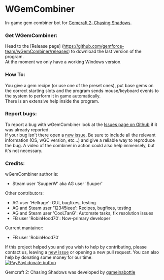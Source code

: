WGemCombiner
========

In-game gem combiner bot for [Gemcraft 2: Chasing Shadows](http://gameinabottle.com/).


### Get WGemCombiner:

Head to the [Release page] (https://github.com/gemforce-team/wGemCombiner/releases) to download the last version of the program.  
At the moment we only have a working Windows version.


### How To:

You give a gem recipe (or use one of the preset ones), put base gems on the correct starting slots
and the program sends mouse/keyboard events to the system to perform it in game automatically.  
There is an extensive help inside the program.


### Report bugs:

To report a bug with wGemCombiner look at the
[Issues page on Github](https://github.com/gemforce-team/wGemCombiner/issues) if it was already reported.  
If your bug isn't there open a [new issue](https://github.com/gemforce-team/wGemCombiner/issues/new).
Be sure to include all the relevant information (OS, wGC version, etc...) and give a reliable way to reproduce the bug.
A video of the combiner in action could also help immensely, but it's not necessary.


### Credits:

wGemCombiner author is:

* Steam user 'SuuperW' aka AG user 'Suuper'  

Other contributors:  

* AG user 'Hellrage': GUI, bugfixes, testing  
* AG and Steam user '12345ieee': Recipes, bugfixes, testing
* AG and Steam user 'CooLTanG': Automate tasks, fix resolution issues
* FB user 'RobinHood70': Now-primary developer

Current mantainer:

* FB user 'RobinHood70'

If this project helped you and you wish to help by contributing, please contact us, leaving a
[new issue](https://github.com/gemforce-team/wGemCombiner/issues/new) or opening a new pull request.
You can also help by donating some money for our time:  
[![PayPayl donate button](https://img.shields.io/badge/paypal-donate-yellow.svg)](https://www.paypal.com/cgi-bin/webscr?cmd=_s-xclick&hosted_button_id=LY6RG34S5UCTW "Donate to this project using Paypal")

Gemcraft 2: Chasing Shadows was developed by [gameinabottle](http://gameinabottle.com/)

